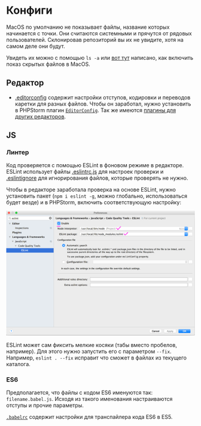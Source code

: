 # Конфиги
MacOS по умолчанию не показывает файлы, название которых начинается с точки. Они считаются системными и прячутся от рядовых пользователей. Склонировав репозиторий вы их не увидите, хотя на самом деле они будут.

Увидеть их можно с помощью `ls -a` или [вот тут](http://ianlunn.co.uk/articles/quickly-showhide-hidden-files-mac-os-x-mavericks/) написано, как включить показ скрытых файлов в MacOS.

## Редактор
* [.editorconfig](.editorconfig) содержит настройки отступов, кодировки и переводов каретки для разных файлов. Чтобы он заработал, нужно установить в PHPStorm плагин [`EditorConfig`](https://plugins.jetbrains.com/plugin/7294). Так же имеются [плагины для других редакторов](http://editorconfig.org/#download).

## JS
### Линтер
Код проверяется с помощью ESLint в фоновом режиме в редакторе. ESLint использует файлы [.eslintrc.js](js/.eslintrc.js) для настроек проверки и [.eslintignore](js/.eslintignore) для игнорирования файлов, которые проверять не нужно.

Чтобы в редакторе заработала проверка на основе ESLint, нужно установить пакет (`npm i eslint -g`, можно глобально, использоваться будет везде) и в PHPStorm, включить соответствующую настройку:

![](images/eslint_phpstorm.png)

ESLint может сам фиксить мелкие косяки (табы вместо пробелов, например). Для этого нужно запустить его с параметром `--fix`. Например, `eslint . --fix` исправит что сможет в файлах из текущего каталога.

### ES6
Предполагается, что файлы с кодом ES6 именуются так: `filename.babel.js`. Исходя из такого именования настраиваются отступы и прочие параметры.

[`.babelrc`](js/.babelrc) содержит настройки для транспайлера кода ES6 в ES5.